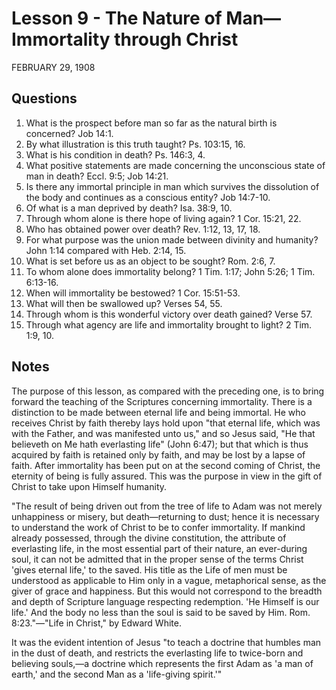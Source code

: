 # Lesson 9 - The Nature of Man—Immortality through Christ

FEBRUARY 29, 1908

## Questions

1. What is the prospect before man so far as the natural birth is concerned? Job 14:1.
2. By what illustration is this truth taught? Ps. 103:15, 16.
3. What is his condition in death? Ps. 146:3, 4.
4. What positive statements are made concerning the unconscious state of man in death? Eccl. 9:5; Job 14:21.
5. Is there any immortal principle in man which survives the dissolution of the body and continues as a conscious entity? Job 14:7-10.
6. Of what is a man deprived by death? Isa. 38:9, 10.
7. Through whom alone is there hope of living again? 1 Cor. 15:21, 22.
8. Who has obtained power over death? Rev. 1:12, 13, 17, 18.
9. For what purpose was the union made between divinity and humanity? John 1:14 compared with Heb. 2:14, 15.
10. What is set before us as an object to be sought? Rom. 2:6, 7.
11. To whom alone does immortality belong? 1 Tim. 1:17; John 5:26; 1 Tim. 6:13-16.
12. When will immortality be bestowed? 1 Cor. 15:51-53.
13. What will then be swallowed up? Verses 54, 55.
14. Through whom is this wonderful victory over death gained? Verse 57.
15. Through what agency are life and immortality brought to light? 2 Tim. 1:9, 10.

## Notes

The purpose of this lesson, as compared with the preceding one, is to bring forward the teaching of the Scriptures concerning immortality. There is a distinction to be made between eternal life and being immortal. He who receives Christ by faith thereby lays hold upon "that eternal life, which was with the Father, and was manifested unto us," and so Jesus said, "He that believeth on Me hath everlasting life" (John 6:47); but that which is thus acquired by faith is retained only by faith, and may be lost by a lapse of faith. After immortality has been put on at the second coming of Christ, the eternity of being is fully assured. This was the purpose in view in the gift of Christ to take upon Himself humanity.

"The result of being driven out from the tree of life to Adam was not merely unhappiness or misery, but death—returning to dust; hence it is necessary to understand the work of Christ to be to confer immortality. If mankind already possessed, through the divine constitution, the attribute of everlasting life, in the most essential part of their nature, an ever-during soul, it can not be admitted that in the proper sense of the terms Christ 'gives eternal life,' to the saved. His title as the Life of men must be understood as applicable to Him only in a vague, metaphorical sense, as the giver of grace and happiness. But this would not correspond to the breadth and depth of Scripture language respecting redemption. 'He Himself is our life.' And the body no less than the soul is said to be saved by Him. Rom. 8:23."—"Life in Christ," by Edward White.

It was the evident intention of Jesus "to teach a doctrine that humbles man in the dust of death, and restricts the everlasting life to twice-born and believing souls,—a doctrine which represents the first Adam as 'a man of earth,' and the second Man as a 'life-giving spirit.'"